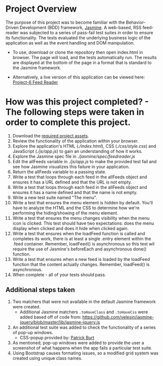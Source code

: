 
# Project Overview

The purpose of this project was to become familiar with the Behavior-Driven Development (BDD) framework, [Jasmine](http://jasmine.github.io/). A web-based, RSS feed-reader was subjected to a series of pass-fail test suites in order to ensure its functionality. The tests evaluated the underlying business logic of the application as well as the event handling and DOM manipulation.

* To use, download or clone the repository then open index.html in browser. The page will load, and the tests automatically run. The results are displayed at the bottom of the page in a format that is standard to the Jasmine framework. 

* Alternatively, a live version of this application can be viewed here: [Project-6 Feed Reader](http://marc1981.github.io/project-6--js-testing)

# How was this project completed? - The following steps were taken in order to complete this project.

1. Download the [required project assets](http://github.com/udacity/frontend-nanodegree-feedreader).
2. Review the functionality of the application within your browser.
3. Explore the application's HTML (*./index.html*), CSS (*./css/style.css*) and JavaScript (*./js/app.js*) to gain an understanding of how it works.
4. Explore the Jasmine spec file in *./jasmine/spec/feedreader.js*
5. Edit the allFeeds variable in *./js/app.js* to make the provided test fail and see how Jasmine visualizes this failure in your application.
6. Return the allFeeds variable to a passing state.
7. Write a test that loops through each feed in the allFeeds object and ensures it has a URL defined and that the URL is not empty.
8. Write a test that loops through each feed in the allFeeds object and ensures it has a name defined and that the name is not empty.
9. Write a new test suite named "The menu".
10. Write a test that ensures the menu element is hidden by default. You'll have to analyze the HTML and the CSS to determine how we're performing the hiding/showing of the menu element.
11. Write a test that ensures the menu changes visibility when the menu icon is clicked. This test should have two expectations: does the menu display when clicked and does it hide when clicked again.
12. Write a test that ensures when the loadFeed function is called and completes its work, there is at least a single .entry element within the .feed container. Remember, loadFeed() is asynchronous so this test wil require the use of Jasmine's beforeEach and asynchronous done() function.
13. Write a test that ensures when a new feed is loaded by the loadFeed function that the content actually changes. Remember, loadFeed() is asynchronous.
14. When complete - all of your tests should pass.

## Additional steps taken

1. Two matchers that were not available in the default Jasmine framework were created.
	* Additional Jasmine matchers `.toHaveClass` and `.toHaveCss` were added based off of code from: https://github.com/velesin/jasmine-jquery/blob/master/lib/jasmine-jquery.js
2. An additional test suite was added to check the functionality of a series of pop-up windows.
	* CSS-popup provided by: [Patrick Burt](http://www.pat-burt.com/web-development/how-to-do-a-css-popup-without-opening-a-new-window/)
3. As mentioned, pop-up windows were added to provide the user a screenshot of what happens when the app fails a particular test suite.
4. Using Bootstrap causes formating issues, so a modified grid system was created using unique class names.